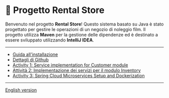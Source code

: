 # 🎥 Progetto Rental Store

Benvenuto nel progetto **Rental Store**! Questo sistema basato su Java è stato progettato per gestire le operazioni di
un negozio di noleggio film. Il progetto utilizza **Maven** per la gestione delle dipendenze ed è destinato a essere
sviluppato utilizzando **IntelliJ IDEA**.

---

- [Guida all'installazione](docs/it/installation.md)
- [Dettagli di Github](docs/it/github.md)
- [Activity 1: Service implementation for Customer module](docs/it/task-01.md)
- [Attività 2: Implementazione dei servizi per il modulo Inventory](docs/it/task-02.md)
- [Activity 3: Spring Cloud Microservices Setup and Dockerization](docs/it/task-03.md)

---

[English version](README_en.md)